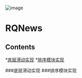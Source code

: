 ![image](https://github.com/GreenTom/RQNews/blob/master/%E6%8E%8C%E4%B8%8A%E6%96%B0%E9%97%BB/%E6%8E%8C%E4%B8%8A%E6%96%B0%E9%97%BB/Source/ios/AppIcon.appiconset/Icon-40%402x.png)
# RQNews
## Contents
  *[底层滑动实现](#底层滑动实现)
  *[排序模块实现](#排序模块实现)
  
###<a id="底层滑动实现"></a>底层滑动实现
###<a id="排序模块实现"></a>排序模块实现
